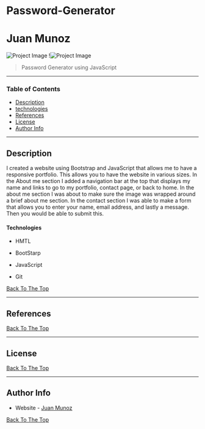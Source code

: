 # Password-Generator
# Juan Munoz 


 

![Project Image](Screen_Shot1.png) 
!![Project Image](Screen_Shot2.png) 


 

>Password Generator using JavaScript 

 
--- 

 

### Table of Contents 

 
- [Description](#description) 
- [technologies](#technologies) 
- [References](#References) 
- [License](#License) 
- [Author Info](#author-info) 

 

--- 

 

## Description  

 

I created a website using Bootstrap and JavaScript that allows me to have a responsive portfolio. This allows you to have the website in various sizes. In the About me section I added a navigation bar at the top that displays my name and links to go to my portfolio, contact page, or back to home. In the about me section I was about to make sure the image was wrapped around a brief about me section. In the contact section I was able to make a form that allows you to enter your name, email address, and lastly a message. Then you would be able to submit this. 

 

#### Technologies 

 

- HMTL 

- BootStarp

- JavaScript

- Git 

 

[Back To The Top](#read-me-template) 
 

 

--- 

 

 

## References 

[Back To The Top](#read-me-template) 

 

--- 

 

## License 

 

 


 

[Back To The Top](#read-me-template) 

 

--- 

 

## Author Info 

 

- Website - [Juan Munoz]( https://github.com/munozjuan) 

 

[Back To The Top](#read-me-template) 
